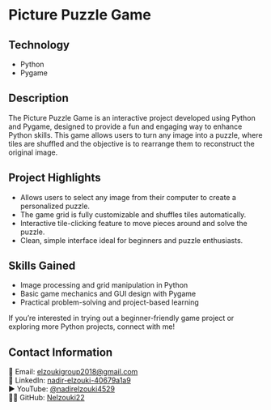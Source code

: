 # Picture Puzzle Game

## Technology
- Python
- Pygame

## Description
The Picture Puzzle Game is an interactive project developed using Python and Pygame, designed to provide a fun and engaging way to enhance Python skills. This game allows users to turn any image into a puzzle, where tiles are shuffled and the objective is to rearrange them to reconstruct the original image.

## Project Highlights
- Allows users to select any image from their computer to create a personalized puzzle.
- The game grid is fully customizable and shuffles tiles automatically.
- Interactive tile-clicking feature to move pieces around and solve the puzzle.
- Clean, simple interface ideal for beginners and puzzle enthusiasts.

## Skills Gained
- Image processing and grid manipulation in Python
- Basic game mechanics and GUI design with Pygame
- Practical problem-solving and project-based learning

If you’re interested in trying out a beginner-friendly game project or exploring more Python projects, connect with me!

## Contact Information
📧 Email: [elzoukigroup2018@gmail.com](mailto:elzoukigroup2018@gmail.com)  
💼 LinkedIn: [nadir-elzouki-40679a1a9](https://www.linkedin.com/in/nadir-elzouki-40679a1a9)  
▶️ YouTube: [@nadirelzouki4529](https://www.youtube.com/@nadirelzouki4529)  
👨‍💻 GitHub: [Nelzouki22](https://github.com/Nelzouki22)
